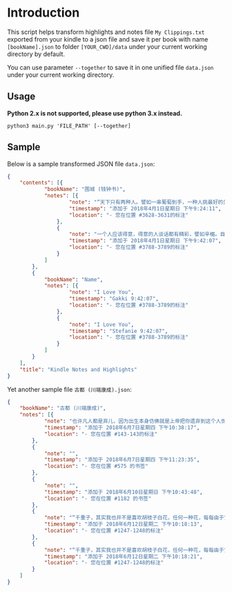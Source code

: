# Introduction

This script helps transform highlights and notes file `My Clippings.txt` exported from your kindle to a json file and save it per book with name `[bookName].json` to folder `[YOUR_CWD]/data` under your current working directory by default. 

You can use parameter `--together` to save it in one unified file `data.json` under your current working directory.

## Usage

**Python 2.x is not supported, please use python 3.x instead.**

`python3 main.py 'FILE_PATH' [--together]`

## Sample

Below is a sample transformed JSON file `data.json`:
```Json
{
    "contents": [{
            "bookName": "围城 (钱钟书)",
            "notes": [{
                    "note": "“天下只有两种人。譬如一串葡萄到手，一种人挑最好的先吃，另一种人把最好的留在最后吃。照例第一种人应该乐观，因为他每吃一颗都是吃剩的葡萄里最好的；第二种应该悲观，因为他每吃一颗都是吃剩的葡萄里最坏的。不过事实上适得其反，缘故是第二种人还有希望，第一种人只有回忆。”从恋爱到白头偕老，好比一串葡萄，总有最好的一颗，最好的只有一颗，留着做希望，多么好？",
                    "timestamp": "添加于 2018年4月1日星期日 下午9:24:11",
                    "location": "- 您在位置 #3628-3631的标注"
                },
                {
                    "note": "一个人应该得意，得意的人谈话都有精彩，譬如辛楣。自己这一年来，牢骚满腹，一触即发；因为一向不爱听人家发牢骚，料想人家也未必爱听自己的牢骚，留心管制，像狗戴了嘴罩，谈话都不痛快",
                    "timestamp": "添加于 2018年4月1日星期日 下午9:42:07",
                    "location": "- 您在位置 #3788-3789的标注"
                }
            ]
        },
        {
            "bookName": "Name",
            "notes": [{
                    "note": "I Love You",
                    "timestamp": "Gakki 9:42:07",
                    "location": "- 您在位置 #3788-3789的标注"
                },
                {
                    "note": "I Love You",
                    "timestamp": "Stefanie 9:42:07",
                    "location": "- 您在位置 #3788-3789的标注"
                }
            ]
        }
    ],
    "title": "Kindle Notes and Highlights"
}
```

Yet another sample file `古都 (川端康成).json`:
```Json
{
    "bookName": "古都 (川端康成)",
    "notes": [{
            "note": "也许凡人都是弃儿，因为出生本身仿佛就是上帝把你遗弃到这个人世间来的嘛。”",
            "timestamp": "添加于 2018年6月7日星期四 下午10:38:17",
            "location": "- 您在位置 #143-143的标注"
        },
        {
            "note": "",
            "timestamp": "添加于 2018年6月7日星期四 下午11:23:35",
            "location": "- 您在位置 #575 的书签"
        },
        {
            "note": "",
            "timestamp": "添加于 2018年6月10日星期日 下午10:43:48",
            "location": "- 您在位置 #1182 的书签"
        },
        {
            "note": "“千重子，其实我也并不是喜欢胡枝子白花，任何一种花，每每由于赏花的时间和地点各异，而使人的感触也",
            "timestamp": "添加于 2018年6月12日星期二 下午10:18:13",
            "location": "- 您在位置 #1247-1248的标注"
        },
        {
            "note": "“千重子，其实我也并不是喜欢胡枝子白花，任何一种花，每每由于赏花的时间和地点各异，而使人的感触也各有不同。”",
            "timestamp": "添加于 2018年6月12日星期二 下午10:18:21",
            "location": "- 您在位置 #1247-1248的标注"
        }
    ]
}
```
